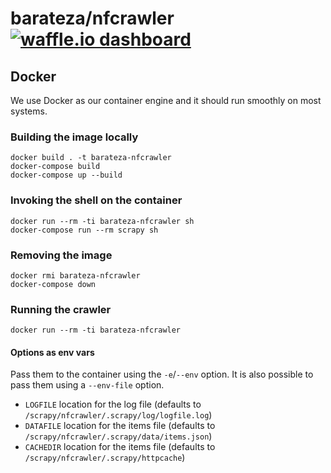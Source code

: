 barateza/nfcrawler [![waffle.io dashboard](https://img.shields.io/badge/waffle.io-dashboard-brightgreen.svg)](https://waffle.io/adilsoncarvalho/barateza-nfcrawler)
===================

## Docker

We use Docker as our container engine and it should run smoothly on most
systems.

### Building the image locally

    docker build . -t barateza-nfcrawler
    docker-compose build
    docker-compose up --build

### Invoking the shell on the container

    docker run --rm -ti barateza-nfcrawler sh
    docker-compose run --rm scrapy sh

### Removing the image

    docker rmi barateza-nfcrawler
    docker-compose down

### Running the crawler

    docker run --rm -ti barateza-nfcrawler

#### Options as env vars

Pass them to the container using the `-e`/`--env` option. It is also possible
to pass them using a `--env-file` option.

- `LOGFILE` location for the log file (defaults to `/scrapy/nfcrawler/.scrapy/log/logfile.log`)
- `DATAFILE` location for the items file (defaults to `/scrapy/nfcrawler/.scrapy/data/items.json`)
- `CACHEDIR` location for the items file (defaults to `/scrapy/nfcrawler/.scrapy/httpcache`)
